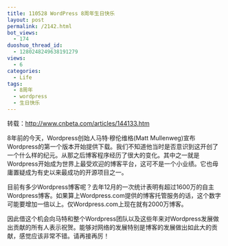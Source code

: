 ```yaml
---
title: 110528 WordPress 8周年生日快乐
layout: post
permalink: /2142.html
bot_views:
  - 174
duoshuo_thread_id:
  - 1280248249638191279
views:
  - 6
categories:
  - Life
tags:
  - 8周年
  - wordpress
  - 生日快乐
---
```

转载：<http://www.cnbeta.com/articles/144133.htm>

8年前的今天，Wordpress创始人马特·穆伦维格(Matt Mullenweg)宣布Wordpress的第一个版本开始提供下载。我们不知道他当时是否意识到这开创了一个什么样的纪元。从那之后博客程序经历了很大的变化。其中之一就是Wordpress开始成为世界上最受欢迎的博客平台，这可不是一个小业绩。它也毋庸置疑成为有史以来最成功的开源项目之一。

目前有多少Wordpress博客呢？去年12月的一次统计表明有超过1600万的自主Wordpress博客。如果算上Wordpress.com提供的博客托管服务的话，这个数字可能要增加一倍以上。仅Wordpress.com上现在就有2000万博客。

因此借这个机会向马特和整个Wordpress团队以及这些年来对Wordpress发展做出贡献的所有人表示祝贺。能够对网络的发展特别是博客的发展做出如此大的贡献，感觉应该非常不错。请再接再厉！

&nbsp;